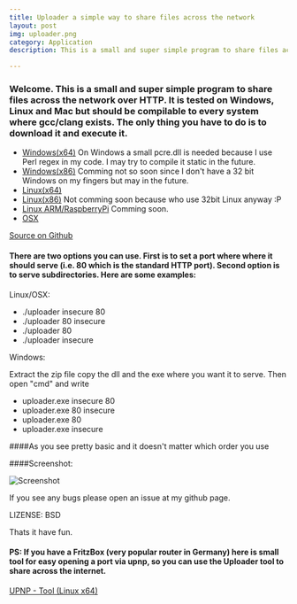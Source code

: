 ```yaml
---
title: Uploader a simple way to share files across the network
layout: post
img: uploader.png
category: Application
description: This is a small and super simple program to share files across the network over HTTP

---
```

###  Welcome. This is a small and super simple program to share files across the network over HTTP. It is tested on Windows, Linux and Mac but should be compilable to every system where gcc/clang exists. The only thing you have to do is to download it and execute it.


* [Windows(x64)](https://drive.google.com/file/d/0B_GPBNtpF5YgalZUMlF3bGIyelE/view?usp=sharing)
  On Windows a small pcre.dll is needed because I use Perl regex in my code. I may try to compile it static in the future.
* [Windows(x86)]() Comming not so soon since I don't have a 32 bit Windows on my fingers but may in the future.
* [Linux(x64)](https://drive.google.com/file/d/0B_GPBNtpF5YgYWhSY0FPdUVaelU/view?usp=sharing)
* [Linux(x86)]() Not comming soon because who use 32bit Linux anyway :P
* [Linux ARM/RaspberryPi]() Comming soon.
* [OSX](https://drive.google.com/open?id=0B_GPBNtpF5Ygb0ZwczZMN1FCQ00&authuser=0)


[Source on Github](https://github.com/TheAnonymous/Uploader/tree/master)

#### There are two options you can use. First is to set a port where where it should serve (i.e. 80 which is the standard HTTP port). Second option is to serve subdirectories. Here are some examples:

Linux/OSX:

* ./uploader insecure 80
* ./uploader 80 insecure
* ./uploader 80
* ./uploader insecure

Windows:

Extract the zip file copy the dll and the exe where you want it to serve. Then open "cmd" and write

* uploader.exe insecure 80
* uploader.exe 80 insecure
* uploader.exe 80
* uploader.exe insecure

####As you see pretty basic and it doesn't matter which order you use

####Screenshot:

![Screenshot](http://theanonymous.github.io/img/uploader.png)

If you see any bugs please open an issue at my github page.

LIZENSE: BSD

Thats it have fun.


#### PS: If you have a FritzBox (very popular router in Germany) here is small tool for easy opening a port via upnp, so you can use the Uploader tool to share across the internet.
[UPNP - Tool (Linux x64)](https://drive.google.com/file/d/0B_GPBNtpF5YgNm10ZXp5TnppRFE/view?usp=sharing)
